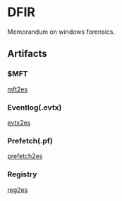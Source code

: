 # DFIR

Memorandum on windows forensics.

## Artifacts

### $MFT
[mft2es](https://github.com/sumeshi/mft2es)

### Eventlog(.evtx)
[evtx2es](https://github.com/sumeshi/evtx2es)

### Prefetch(.pf)
[prefetch2es](https://github.com/sumeshi/prefetch2es)

### Registry
[reg2es](https://github.com/sumeshi/reg2es)

